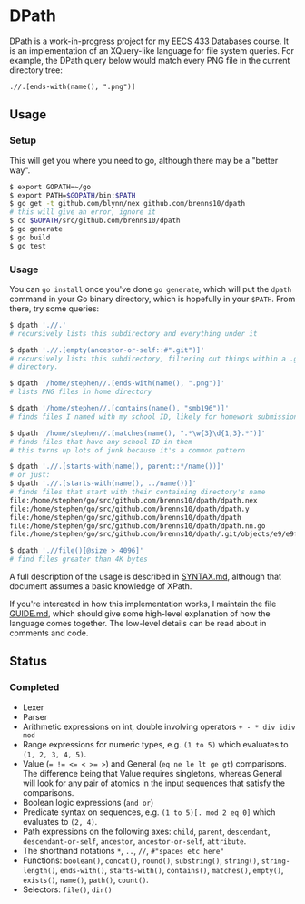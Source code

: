 DPath
=====

DPath is a work-in-progress project for my EECS 433 Databases course. It is an
implementation of an XQuery-like language for file system queries. For example,
the DPath query below would match every PNG file in the current directory tree:

```
.//.[ends-with(name(), ".png")]
```

Usage
-----

### Setup

This will get you where you need to go, although there may be a "better way".

```bash
$ export GOPATH=~/go
$ export PATH=$GOPATH/bin:$PATH
$ go get -t github.com/blynn/nex github.com/brenns10/dpath
# this will give an error, ignore it
$ cd $GOPATH/src/github.com/brenns10/dpath
$ go generate
$ go build
$ go test
```

### Usage

You can `go install` once you've done `go generate`, which will put the `dpath`
command in your Go binary directory, which is hopefully in your `$PATH`. From
there, try some queries:

```bash
$ dpath './/.'
# recursively lists this subdirectory and everything under it

$ dpath './/.[empty(ancestor-or-self::#".git")]'
# recursively lists this subdirectory, filtering out things within a .git
# directory.

$ dpath '/home/stephen//.[ends-with(name(), ".png")]'
# lists PNG files in home directory

$ dpath '/home/stephen//.[contains(name(), "smb196")]'
# finds files I named with my school ID, likely for homework submissions

$ dpath '/home/stephen//.[matches(name(), ".*\w{3}\d{1,3}.*")]'
# finds files that have any school ID in them
# this turns up lots of junk because it's a common pattern

$ dpath './/.[starts-with(name(), parent::*/name())]'
# or just:
$ dpath './/.[starts-with(name(), ../name())]'
# finds files that start with their containing directory's name
file:/home/stephen/go/src/github.com/brenns10/dpath/dpath.nex
file:/home/stephen/go/src/github.com/brenns10/dpath/dpath.y
file:/home/stephen/go/src/github.com/brenns10/dpath/dpath
file:/home/stephen/go/src/github.com/brenns10/dpath/dpath.nn.go
file:/home/stephen/go/src/github.com/brenns10/dpath/.git/objects/e9/e9f542b2423e029b7adc72f71265e2eabb63a6

$ dpath './/file()[@size > 4096]'
# find files greater than 4K bytes
```

A full description of the usage is described in [SYNTAX.md](SYNTAX.md), although
that document assumes a basic knowledge of XPath.

If you're interested in how this implementation works, I maintain the
file [GUIDE.md](GUIDE.md), which should give some high-level explanation of how
the language comes together. The low-level details can be read about in comments
and code.

Status
------

### Completed

* Lexer
* Parser
* Arithmetic expressions on int, double involving operators `+ - * div idiv mod`
* Range expressions for numeric types, e.g. `(1 to 5)` which evaluates to `(1,
  2, 3, 4, 5)`.
* Value (`= != <= < >= >`) and General (`eq ne le lt ge gt`) comparisons. The
  difference being that Value requires singletons, whereas General will look for
  any pair of atomics in the input sequences that satisfy the comparisons.
* Boolean logic expressions (`and or`)
* Predicate syntax on sequences, e.g. `(1 to 5)[. mod 2 eq 0]` which evaluates
  to `(2, 4)`.
* Path expressions on the following axes: `child`, `parent`, `descendant`,
  `descendant-or-self`, `ancestor`, `ancestor-or-self`, `attribute`.
* The shorthand notations `*`, `..`, `//`, `#"spaces etc here"`
* Functions: `boolean()`, `concat()`, `round()`, `substring()`, `string()`,
  `string-length()`, `ends-with()`, `starts-with()`, `contains()`, `matches()`,
  `empty()`, `exists()`, `name()`, `path()`, `count()`.
* Selectors: `file()`, `dir()`
